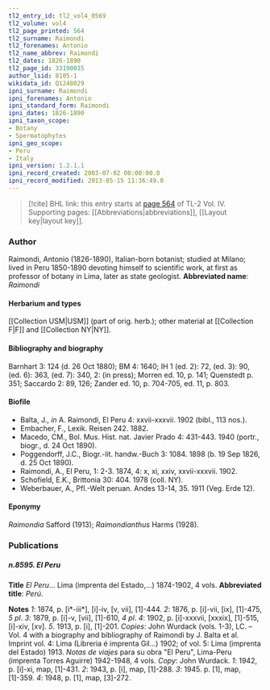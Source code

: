 ```yaml
---
tl2_entry_id: tl2_vol4_0569
tl2_volume: vol4
tl2_page_printed: 564
tl2_surname: Raimondi
tl2_forenames: Antonio
tl2_name_abbrev: Raimondi
tl2_dates: 1826-1890
tl2_page_id: 33190035
author_lsid: 8105-1
wikidata_id: Q1248029
ipni_surname: Raimondi
ipni_forenames: Antonio
ipni_standard_form: Raimondi
ipni_dates: 1826-1890
ipni_taxon_scope: 
- Botany
- Spermatophytes
ipni_geo_scope: 
- Peru
- Italy
ipni_version: 1.2.1.1
ipni_record_created: 2003-07-02 00:00:00.0
ipni_record_modified: 2013-05-15 11:36:49.0
---
```



> [!cite] BHL link: this entry starts at [page 564](https://www.biodiversitylibrary.org/page/33190035) of TL-2 Vol. IV.
> Supporting pages: [[Abbreviations|abbreviations]], [[Layout key|layout key]].

### Author

Raimondi, Antonio (1826-1890), Italian-born botanist; studied at Milano; lived in Peru 1850-1890 devoting himself to scientific work, at first as professor of botany in Lima, later as state geologist. 
**Abbreviated name**: *Raimondi*

#### Herbarium and types

[[Collection USM|USM]] (part of orig. herb.); other material at [[Collection F|F]] and [[Collection NY|NY]].

#### Bibliography and biography

Barnhart 3: 124 (d. 26 Oct 1880); BM 4: 1640; IH 1 (ed. 2): 72, (ed. 3): 90, (ed. 6): 363, (ed. 7): 340, 2: (in press); Morren ed. 10, p. 141; Quenstedt p. 351; Saccardo 2: 89, 126; Zander ed. 10, p. 704-705, ed. 11, p. 803.

#### Biofile

- Balta, J., *in* A. Raimondi, El Peru 4: xxvii-xxxvii. 1902 (bibl., 113 nos.).
- Embacher, F., Lexik. Reisen 242. 1882.
- Macedo, CM., Bol. Mus. Hist. nat. Javier Prado 4: 431-443. 1940 (portr., biogr., d. 24 Oct 1890).
- Poggendorff, J.C., Biogr.-lit. handw.-Buch 3: 1084. 1898 (b. 19 Sep 1826, d. 25 Oct 1890).
- Raimondi, A., El Peru, 1: 2-3. 1874, 4: x, xi, xxiv, xxvii-xxxvii. 1902.
- Schofield, E.K., Brittonia 30: 404. 1978 (coll. NY).
- Weberbauer, A., Pfl.-Welt peruan. Andes 13-14, 35. 1911 (Veg. Erde 12).

#### Eponymy

*Raimondia* Safford (1913); *Raimondianthus* Harms (1928).

### Publications

##### n.8595. El Peru

**Title**
*El Peru*... Lima (imprenta del Estado,...) 1874-1902, 4 vols.
**Abbreviated title**: *Perú*.

**Notes**
*1*: 1874, p. \[i\*-iii\*\], \[i\]-iv, \[v, vii\], \[1\]-444.
*2*: 1876, p. \[i\]-vii, \[ix\], \[1\]-475, *5 pl*.
*3*: 1879, p. \[i\]-v, \[vii\], \[1\]-610, *4 pl*.
*4*: 1902, p. \[i\]-xxxvii, \[xxxix\], \[1\]-515, \[i\]-xiv, \[xv\].
*5*. 1913, p. \[i\], \[1\]-201.
*Copies*: John Wurdack (vols. 1-3), LC. – Vol. 4 with a biography and bibliography of Raimondi by J. Balta et al. Imprint vol. 4: Lima (Libreria é imprenta Gil...) 1902; of vol. 5: Lima (imprenta del Estado) 1913.
*Notas de viajes* para su obra "El Peru", Lima-Peru (imprenta Torres Aguirre) 1942-1948, 4 vols. *Copy*: John Wurdack.
*1*: 1942, p. \[i\]-xi, map, \[1\]-431.
*2*: 1943, p. \[i\], map, \[1\]-288.
*3*: 1945. p. \[1\], map, \[1\]-359.
*4*: 1948, p. \[1\], map, \[3\]-272.

